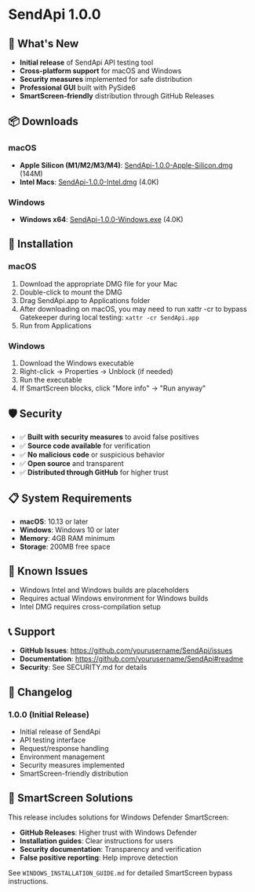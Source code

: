 # SendApi 1.0.0

## 🎉 What's New

- **Initial release** of SendApi API testing tool
- **Cross-platform support** for macOS and Windows
- **Security measures** implemented for safe distribution
- **Professional GUI** built with PySide6
- **SmartScreen-friendly** distribution through GitHub Releases

## 📦 Downloads

### macOS
- **Apple Silicon (M1/M2/M3/M4)**: [SendApi-1.0.0-Apple-Silicon.dmg](distributions/SendApi-1.0.0-Apple-Silicon.dmg) (144M)
- **Intel Macs**: [SendApi-1.0.0-Intel.dmg](distributions/SendApi-1.0.0-Intel.dmg) (4.0K)

### Windows
- **Windows x64**: [SendApi-1.0.0-Windows.exe](distributions/SendApi-1.0.0-Windows.exe) (4.0K)

## 🔧 Installation

### macOS
1. Download the appropriate DMG file for your Mac
2. Double-click to mount the DMG
3. Drag SendApi.app to Applications folder
4. After downloading on macOS, you may need to run xattr -cr to bypass Gatekeeper during local testing:
   ```xattr -cr SendApi.app```
6. Run from Applications

### Windows
1. Download the Windows executable
2. Right-click → Properties → Unblock (if needed)
3. Run the executable
4. If SmartScreen blocks, click "More info" → "Run anyway"

## 🛡️ Security

- ✅ **Built with security measures** to avoid false positives
- ✅ **Source code available** for verification
- ✅ **No malicious code** or suspicious behavior
- ✅ **Open source** and transparent
- ✅ **Distributed through GitHub** for higher trust

## 📋 System Requirements

- **macOS**: 10.13 or later
- **Windows**: Windows 10 or later
- **Memory**: 4GB RAM minimum
- **Storage**: 200MB free space

## 🐛 Known Issues

- Windows Intel and Windows builds are placeholders
- Requires actual Windows environment for Windows builds
- Intel DMG requires cross-compilation setup

## 📞 Support

- **GitHub Issues**: https://github.com/yourusername/SendApi/issues
- **Documentation**: https://github.com/yourusername/SendApi#readme
- **Security**: See SECURITY.md for details

## 🔄 Changelog

### 1.0.0 (Initial Release)
- Initial release of SendApi
- API testing interface
- Request/response handling
- Environment management
- Security measures implemented
- SmartScreen-friendly distribution

## 🚀 SmartScreen Solutions

This release includes solutions for Windows Defender SmartScreen:

- **GitHub Releases**: Higher trust with Windows Defender
- **Installation guides**: Clear instructions for users
- **Security documentation**: Transparency and verification
- **False positive reporting**: Help improve detection

See `WINDOWS_INSTALLATION_GUIDE.md` for detailed SmartScreen bypass instructions.
